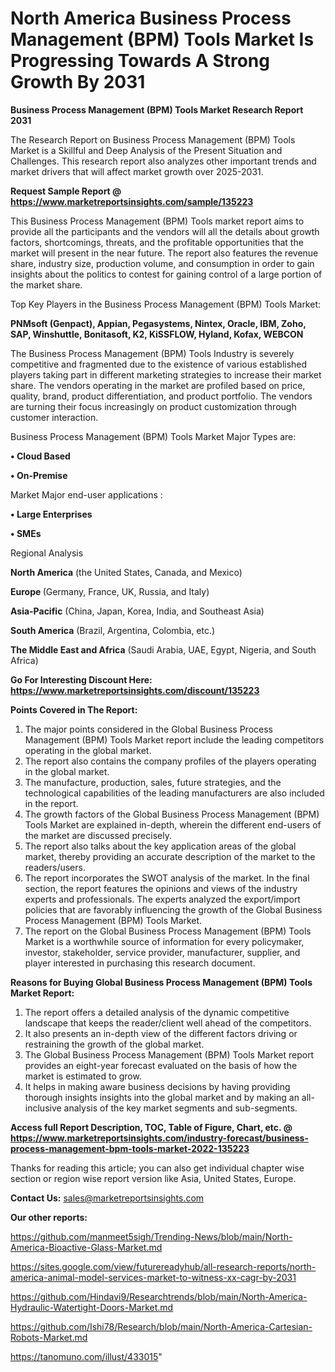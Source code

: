 # North America Business Process Management (BPM) Tools Market Is Progressing Towards A Strong Growth By 2031

<strong>Business Process Management (BPM) Tools Market Research Report 2031</strong>

The Research Report on Business Process Management (BPM) Tools Market is a Skillful and Deep Analysis of the Present Situation and Challenges. This research report also analyzes other important trends and market drivers that will affect market growth over 2025-2031.

<strong>Request Sample Report @ <a href=https://www.marketreportsinsights.com/sample/135223>https://www.marketreportsinsights.com/sample/135223</a></strong>

This Business Process Management (BPM) Tools market report aims to provide all the participants and the vendors will all the details about growth factors, shortcomings, threats, and the profitable opportunities that the market will present in the near future. The report also features the revenue share, industry size, production volume, and consumption in order to gain insights about the politics to contest for gaining control of a large portion of the market share.

Top Key Players in the Business Process Management (BPM) Tools Market:

<strong>PNMsoft (Genpact), Appian, Pegasystems, Nintex, Oracle, IBM, Zoho, SAP, Winshuttle, Bonitasoft, K2, KiSSFLOW, Hyland, Kofax, WEBCON</strong>

The Business Process Management (BPM) Tools Industry is severely competitive and fragmented due to the existence of various established players taking part in different marketing strategies to increase their market share. The vendors operating in the market are profiled based on price, quality, brand, product differentiation, and product portfolio. The vendors are turning their focus increasingly on product customization through customer interaction.

Business Process Management (BPM) Tools Market Major Types are:

<strong>• Cloud Based

• On-Premise</strong>

Market Major end-user applications :

<strong>• Large Enterprises

• SMEs</strong>

Regional Analysis

</u><strong><b>North America</b></strong> (the United States, Canada, and Mexico)

<strong><b>Europe </b></strong>(Germany, France, UK, Russia, and Italy)

<strong><b>Asia-Pacific</b></strong> (China, Japan, Korea, India, and Southeast Asia)

<strong><b>South America</b></strong> (Brazil, Argentina, Colombia, etc.)

<strong><b>The Middle East and Africa</b></strong> (Saudi Arabia, UAE, Egypt, Nigeria, and South Africa)

<strong>Go For Interesting Discount Here: <a href=https://www.marketreportsinsights.com/discount/135223>https://www.marketreportsinsights.com/discount/135223</a></strong>

<strong>Points Covered in The Report:</strong>
<ol>
  <li>The major points considered in the Global Business Process Management (BPM) Tools Market report include the leading competitors operating in the global market.</li>
  <li>The report also contains the company profiles of the players operating in the global market.</li>
  <li>The manufacture, production, sales, future strategies, and the technological capabilities of the leading manufacturers are also included in the report.</li>
  <li>The growth factors of the Global Business Process Management (BPM) Tools Market are explained in-depth, wherein the different end-users of the market are discussed precisely.</li>
  <li>The report also talks about the key application areas of the global market, thereby providing an accurate description of the market to the readers/users.</li>
  <li>The report incorporates the SWOT analysis of the market. In the final section, the report features the opinions and views of the industry experts and professionals. The experts analyzed the export/import policies that are favorably influencing the growth of the Global Business Process Management (BPM) Tools Market.</li>
  <li>The report on the Global Business Process Management (BPM) Tools Market is a worthwhile source of information for every policymaker, investor, stakeholder, service provider, manufacturer, supplier, and player interested in purchasing this research document.</li>
</ol>
<strong>Reasons for Buying Global Business Process Management (BPM) Tools Market Report:</strong>

<ol>
  <li>The report offers a detailed analysis of the dynamic competitive landscape that keeps the reader/client well ahead of the competitors.</li>
  <li>It also presents an in-depth view of the different factors driving or restraining the growth of the global market.</li>
  <li>The Global Business Process Management (BPM) Tools Market report provides an eight-year forecast evaluated on the basis of how the market is estimated to grow.</li>
  <li>It helps in making aware business decisions by having providing thorough insights insights into the global market and by making an all-inclusive analysis of the key market segments and sub-segments.</li>
</ol>
<strong>Access full Report Description, TOC, Table of Figure, Chart, etc. @ <a href=https://www.marketreportsinsights.com/industry-forecast/business-process-management-bpm-tools-market-2022-135223>https://www.marketreportsinsights.com/industry-forecast/business-process-management-bpm-tools-market-2022-135223</a></strong>


Thanks for reading this article; you can also get individual chapter wise section or region wise report version like Asia, United States, Europe.

<strong>Contact Us:</strong>
sales@marketreportsinsights.com

<strong>Our other reports:</strong>

<a href=https://github.com/manmeet5sigh/Trending-News/blob/main/North-America-Bioactive-Glass-Market.md>https://github.com/manmeet5sigh/Trending-News/blob/main/North-America-Bioactive-Glass-Market.md</a>

<a href=https://sites.google.com/view/futurereadyhub/all-research-reports/north-america-animal-model-services-market-to-witness-xx-cagr-by-2031>https://sites.google.com/view/futurereadyhub/all-research-reports/north-america-animal-model-services-market-to-witness-xx-cagr-by-2031</a>

<a href=https://github.com/Hindavi9/Researchtrends/blob/main/North-America-Hydraulic-Watertight-Doors-Market.md>https://github.com/Hindavi9/Researchtrends/blob/main/North-America-Hydraulic-Watertight-Doors-Market.md</a>

<a href=https://github.com/Ishi78/Research/blob/main/North-America-Cartesian-Robots-Market.md>https://github.com/Ishi78/Research/blob/main/North-America-Cartesian-Robots-Market.md</a>

<a href=https://tanomuno.com/illust/433015>https://tanomuno.com/illust/433015</a>"

